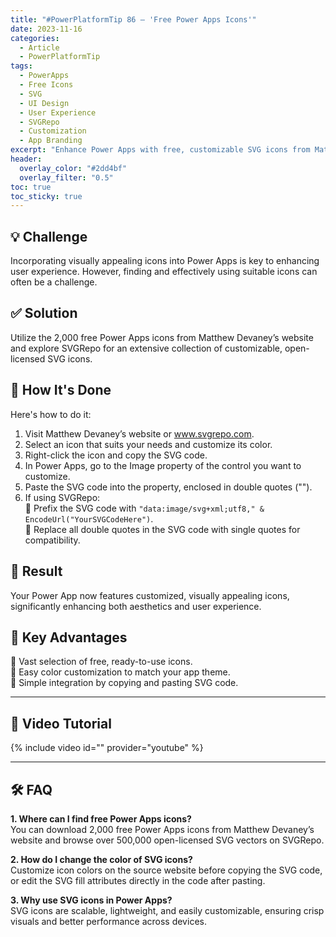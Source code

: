 ```yaml
---
title: "#PowerPlatformTip 86 – 'Free Power Apps Icons'"
date: 2023-11-16
categories:
  - Article
  - PowerPlatformTip
tags:
  - PowerApps
  - Free Icons
  - SVG
  - UI Design
  - User Experience
  - SVGRepo
  - Customization
  - App Branding
excerpt: "Enhance Power Apps with free, customizable SVG icons from Matthew Devaney and SVGRepo—improve UI design, user experience, and app branding with easy integration."
header:
  overlay_color: "#2dd4bf"
  overlay_filter: "0.5"
toc: true
toc_sticky: true
---
```


## 💡 Challenge
Incorporating visually appealing icons into Power Apps is key to enhancing user experience. However, finding and effectively using suitable icons can often be a challenge.

## ✅ Solution
Utilize the 2,000 free Power Apps icons from Matthew Devaney’s website and explore SVGRepo for an extensive collection of customizable, open-licensed SVG icons.

## 🔧 How It's Done
Here's how to do it:
1. Visit Matthew Devaney’s website or www.svgrepo.com.  
2. Select an icon that suits your needs and customize its color.  
3. Right-click the icon and copy the SVG code.  
4. In Power Apps, go to the Image property of the control you want to customize.  
5. Paste the SVG code into the property, enclosed in double quotes ("").  
6. If using SVGRepo:  
   🔸 Prefix the SVG code with `"data:image/svg+xml;utf8," & EncodeUrl("YourSVGCodeHere")`.  
   🔸 Replace all double quotes in the SVG code with single quotes for compatibility.  

## 🎉 Result
Your Power App now features customized, visually appealing icons, significantly enhancing both aesthetics and user experience.

## 🌟 Key Advantages
🔸 Vast selection of free, ready-to-use icons.  
🔸 Easy color customization to match your app theme.  
🔸 Simple integration by copying and pasting SVG code.  

---

## 🎥 Video Tutorial
{% include video id="" provider="youtube" %}

---

## 🛠️ FAQ
**1. Where can I find free Power Apps icons?**  
You can download 2,000 free Power Apps icons from Matthew Devaney’s website and browse over 500,000 open-licensed SVG vectors on SVGRepo.

**2. How do I change the color of SVG icons?**  
Customize icon colors on the source website before copying the SVG code, or edit the SVG fill attributes directly in the code after pasting.

**3. Why use SVG icons in Power Apps?**  
SVG icons are scalable, lightweight, and easily customizable, ensuring crisp visuals and better performance across devices.
